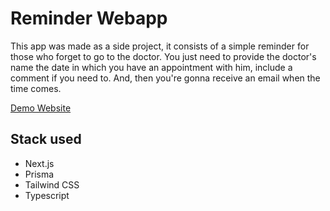 # Reminder Webapp

This app was made as a side project, it consists of a simple reminder for those who forget to go to the doctor.
You just need to provide the doctor's name the date in which you have an appointment with him, include a comment if you need to.
And, then you're gonna receive an email when the time comes.

[Demo Website](https://remindhim.netlify.app/)

## Stack used

- Next.js
- Prisma
- Tailwind CSS
- Typescript
